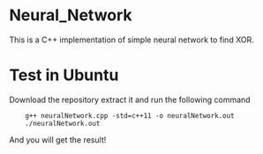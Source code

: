 # Neural_Network
This is a C++ implementation of simple neural network to find XOR.
# Test in Ubuntu
Download the repository extract it and run the following command
```
    g++ neuralNetwork.cpp -std=c++11 -o neuralNetwork.out
    ./neuralNetwork.out
```
And you will get the result!
